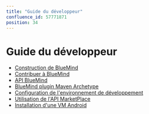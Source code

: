 ```yaml
---
title: "Guide du développeur"
confluence_id: 57771871
position: 34
---
```

# Guide du développeur


- [Construction de BlueMind](/Guide_du_développeur/Construction_de_BlueMind/)
- [Contribuer à BlueMind](/Guide_du_développeur/Contribuer_à_BlueMind/)
- [API BlueMind](/Guide_du_développeur/API_BlueMind/)
- [BlueMind plugin Maven Archetype](/Guide_du_développeur/BlueMind_plugin_Maven_Archetype/)
- [Configuration de l'environnement de développement](/Guide_du_développeur/Configuration_de_l_environnement_de_développement/)
- [Utilisation de l'API MarketPlace](/Guide_du_développeur/Utilisation_de_l_API_MarketPlace/)
- [Installation d'une VM Android](/Guide_du_développeur/Installation_d_une_VM_Android/)


 

 

